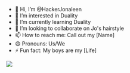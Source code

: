- 👋 Hi, I’m @HackerJonaleen
- 👀 I’m interested in Duality
- 🌱 I’m currently learning Duality
- 💞️ I’m looking to collaborate on Jo's hairstyle
- 📫 How to reach me: Call out my [Name]
- 😄 Pronouns: Us/We
- ⚡ Fun fact: My boys are my [Life]

<img src="https://www.billboard.com/wp-content/uploads/media/the-weeknd-call-out-my-name-vid-2018-billboard-1548.jpg"></img>

<!---
HackerJonaleen/HackerJonaleen is a ✨ special ✨ repository because its `README.md` (this file) appears on your GitHub profile.
You can click the Preview link to take a look at your changes.
--->
